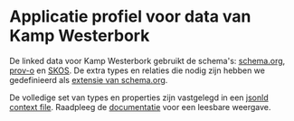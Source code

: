 # Applicatie profiel voor data van Kamp Westerbork

De linked data voor Kamp Westerbork gebruikt de schema's: [schema.org](http://schema.org), [prov-o](https://www.w3.org/TR/prov-o/) en [SKOS](https://www.w3.org/TR/2009/REC-skos-reference-20090818/). De extra types en relaties die nodig zijn hebben we gedefinieerd als [extensie van schema.org](./schema_ext-westerbork.ttl). 

De volledige set van types en properties zijn vastgelegd in een [jsonld context file](./jsonldcontext.jsonld). Raadpleeg de [documentatie](https://kampwesterbork.github.io/schema/) voor een leesbare weergave.
